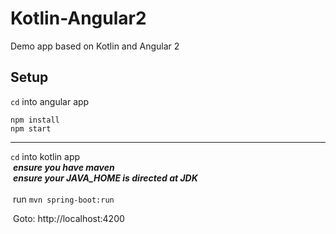 # Kotlin-Angular2
Demo app based on Kotlin and Angular 2

## Setup
```cd``` into angular app

```
npm install
npm start
```
---------------------------------

```cd``` into kotlin app
<br/>
&nbsp;***ensure you have maven***
<br/>
 &nbsp;***ensure your JAVA_HOME is directed at JDK***
<br/>
<br/>
&nbsp;run ```mvn spring-boot:run```

&nbsp;Goto: http://localhost:4200
